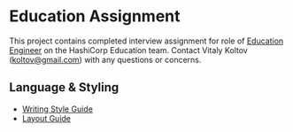 # Education Assignment

This project contains completed interview assignment for role of [Education Engineer]([education-engineer/assignment.md](https://github.com/hashicorp-interviews/education-assignments/blob/main/education-engineer/assignment.md)) on the HashiCorp Education team.
Contact Vitaly Koltov (koltov@gmail.com) with any questions or concerns.


## Language & Styling

- [Writing Style Guide](styling-guide-snippet.md)
- [Layout Guide](guide-template.md)
